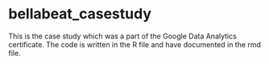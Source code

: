 # bellabeat_casestudy

This is the case study which was a part of the Google Data Analytics certificate. 
The code is written in the R file and have documented in the rmd file.
